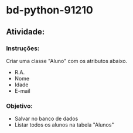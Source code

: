 # bd-python-91210

## Atividade:
### Instruções:
Criar uma classe "Aluno" com os atributos abaixo.
- R.A.
- Nome
- Idade
- E-mail

### Objetivo:
- Salvar no banco de dados
- Listar todos os alunos na tabela "Alunos"
